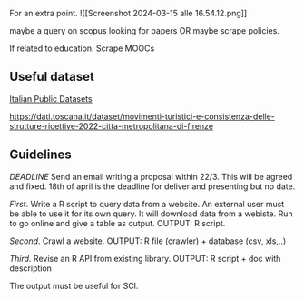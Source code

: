 For an extra point.
![[Screenshot 2024-03-15 alle 16.54.12.png]]

maybe a query on scopus looking for papers
OR maybe scrape policies.

If related to education. Scrape MOOCs

## Useful dataset

[Italian Public Datasets](https://github.com/italia/awesome-italian-public-datasets) 

https://dati.toscana.it/dataset/movimenti-turistici-e-consistenza-delle-strutture-ricettive-2022-citta-metropolitana-di-firenze



## Guidelines

*DEADLINE*
Send an email writing a proposal within 22/3.
This will be agreed and fixed.
18th of april is the deadline for deliver and presenting but no date.

*First*.
Write a R script to query data from a website.
An external user must be able to use it for its own query.
It will download data from a webiste.
Run to go online and give a table as output.
OUTPUT: R script.

*Second*.
Crawl a website.
OUTPUT: R file (crawler) + database (csv, xls,..)

*Third*.
Revise an R API from existing library.
OUTPUT: R script + doc with description

The output must be useful for SCI.

